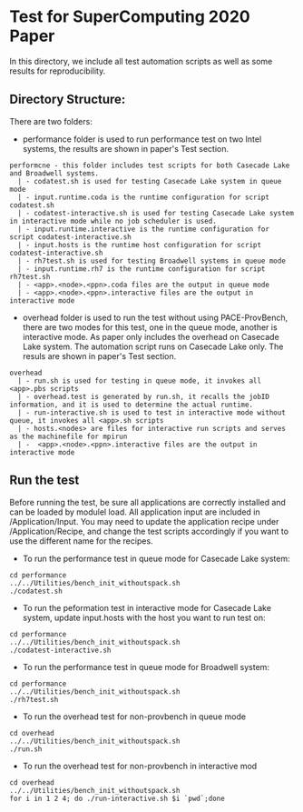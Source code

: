 # Test for SuperComputing 2020 Paper
In this directory, we include all test automation scripts as well as some results for reproducibility. 

## Directory Structure:
There are two folders:
- performance folder is used to run performance test on two Intel systems, the results are shown in paper's Test section. 
```
performcne - this folder includes test scripts for both Casecade Lake and Broadwell systems. 
  | - codatest.sh is used for testing Casecade Lake system in queue mode 
  | - input.runtime.coda is the runtime configuration for script codatest.sh
  | - codatest-interactive.sh is used for testing Casecade Lake system in interactive mode while no job scheduler is used.
  | - input.runtime.interactive is the runtime configuration for script codatest-interactive.sh
  | - input.hosts is the runtime host configuration for script codatest-interactive.sh
  | - rh7test.sh is used for testing Broadwell systems in queue mode  
  | - input.runtime.rh7 is the runtime configuration for script rh7test.sh
  | - <app>.<node>.<ppn>.coda files are the output in queue mode
  | - <app>.<node>.<ppn>.interactive files are the output in interactive mode
```

- overhead folder is used to run the test without using PACE-ProvBench, there are two modes for this test, 
one in the queue mode, another is interactive mode. As paper only includes the overhead on Casecade Lake system. 
The automation script runs on Casecade Lake only. The resuls are shown in paper's Test section. 
```
overhead 
  | - run.sh is used for testing in queue mode, it invokes all <app>.pbs scripts
  | - overhead.test is generated by run.sh, it recalls the jobID information, and it is used to determine the actual runtime.
  | - run-interactive.sh is used to test in interactive mode without queue, it invokes all <app>.sh scripts
  | - hosts.<nodes> are files for interactive run scripts and serves as the machinefile for mpirun
  | -  <app>.<node>.<ppn>.interactive files are the output in interactive mode
```
## Run the test
Before running the test, be sure all applications are correctly installed and can be loaded by modulel load. 
All application input are included in <PACE-ProvBench>/Application/Input. You may need to update the application
recipe under <PACE-ProvBench>/Application/Recipe, and change the test scripts accordingly if you want to use 
the different name for the recipes. 
  
- To run the performance test in queue mode for Casecade Lake system:
```
cd performance
../../Utilities/bench_init_withoutspack.sh
./codatest.sh
```
- To run the peformation test in interactive mode for Casecade Lake system, update input.hosts with the host you
want to run test on:
```
cd performance
../../Utilities/bench_init_withoutspack.sh
./codatest-interactive.sh
```

- To run the performance test in queue mode for Broadwell system:
```
cd performance
../../Utilities/bench_init_withoutspack.sh
./rh7test.sh
```

- To run the overhead test for non-provbench in queue mode
```
cd overhead
../../Utilities/bench_init_withoutspack.sh
./run.sh
```

- To run the overhead test for non-provbench in interactive mod
```
cd overhead
../../Utilities/bench_init_withoutspack.sh
for i in 1 2 4; do ./run-interactive.sh $i `pwd`;done
```
